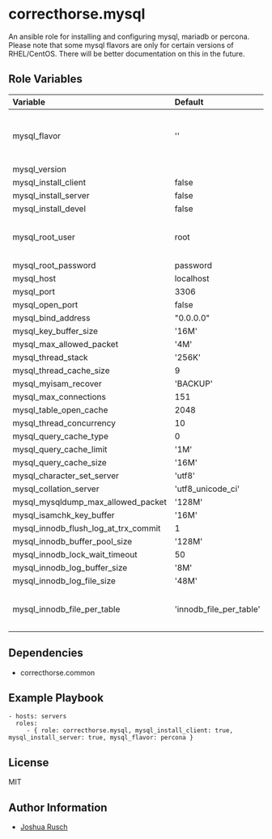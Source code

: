 correcthorse.mysql
=========

An ansible role for installing and configuring mysql, mariadb or percona. Please note that some mysql flavors are only for certain versions of RHEL/CentOS. There will be better documentation on this in the future.

Role Variables
--------------
| Variable				| Default			| Notes						|
| :---					| :---				| :---						|
| mysql_flavor				| ''				| '', 'percona', 'mysql-community', 'mysql-ius' |
| mysql_version				|				| 		    	       			|
| mysql_install_client			| false				|						|
| mysql_install_server			| false				|						|
| mysql_install_devel			| false				|						|
| mysql_root_user			| root				| built-in 'root' will be removed if not root	|
| mysql_root_password			| password			|						|
| mysql_host				| localhost			|						|
| mysql_port				| 3306				|						|
| mysql_open_port			| false				|						|
| mysql_bind_address			| "0.0.0.0"			|						|
| mysql_key_buffer_size			| '16M'				|						|
| mysql_max_allowed_packet		| '4M'				|						|
| mysql_thread_stack			| '256K'			|						|
| mysql_thread_cache_size		| 9				|						|
| mysql_myisam_recover			| 'BACKUP'			|						|
| mysql_max_connections			| 151				|						|
| mysql_table_open_cache		| 2048				|						|
| mysql_thread_concurrency		| 10				|						|
| mysql_query_cache_type		| 0				|						|
| mysql_query_cache_limit		| '1M'				|						|
| mysql_query_cache_size		| '16M'				|						|
| mysql_character_set_server		| 'utf8'			|						|
| mysql_collation_server		| 'utf8_unicode_ci'		|						|
| mysql_mysqldump_max_allowed_packet	| '128M'			|						|
| mysql_isamchk_key_buffer		| '16M'				|						|
| mysql_innodb_flush_log_at_trx_commit	| 1				|						|
| mysql_innodb_buffer_pool_size		| '128M'			|						|
| mysql_innodb_lock_wait_timeout	| 50				|						|
| mysql_innodb_log_buffer_size		| '8M'				|						|
| mysql_innodb_log_file_size		| '48M'				|						|
| mysql_innodb_file_per_table		| 'innodb_file_per_table'	| set to empty string to turn this off		|


Dependencies
------------

- correcthorse.common

Example Playbook
----------------

    - hosts: servers
      roles:
         - { role: correcthorse.mysql, mysql_install_client: true, mysql_install_server: true, mysql_flavor: percona }

License
-------

MIT

Author Information
------------------

* [Joshua Rusch](https://correct.horse/)
